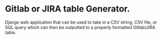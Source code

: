 # Gitlab or JIRA table Generator.

Django web application that can be used to take in a CSV string, CSV file, or SQL query which can then be outputted to a properly formatted Gitlab/JIRA table.
